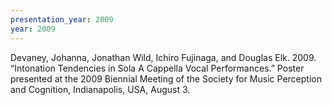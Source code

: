 ```yaml
---
presentation_year: 2009
year: 2009
---
```


Devaney, Johanna, Jonathan Wild, Ichiro Fujinaga, and Douglas Elk. 2009. “Intonation Tendencies in Sola A Cappella Vocal Performances.” Poster presented at the 2009 Biennial Meeting of the Society for Music Perception and Cognition, Indianapolis, USA, August 3.